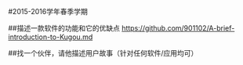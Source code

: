 #2015-2016学年春季学期
 
 
##描述一款软件的功能和它的优缺点
https://github.com/901102/A-brief-introduction-to-Kugou.md

##找一个伙伴，请他描述用户故事（针对任何软件/应用均可）

